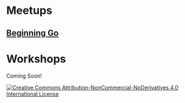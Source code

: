 # Meetups

## [Beginning Go](https://github.com/DenverGophers/go/blob/master/Events/Meetups/Beginning-Go/readme.md)

# Workshops

Coming Soon!


[![Creative Commons Attribution-NonCommercial-NoDerivatives 4.0 International License](https://i.creativecommons.org/l/by-nc-nd/4.0/88x31.png)](http://creativecommons.org/licenses/by-nc-nd/4.0/)

